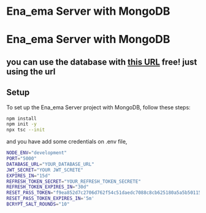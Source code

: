 # Ena_ema Server with MongoDB

# Ena_ema Server with MongoDB

## you can use the database with [this URL](https://ena-ema-server-theta.vercel.app/) free! just using the url

## Setup

To set up the Ena_ema Server project with MongoDB, follow these steps:

```bash
npm install
npm init -y
npx tsc --init
```
and you have add some credentials on .env file,


```bash
NODE_ENV="development"
PORT="5000"
DATABASE_URL="YOUR_DATABASE_URL"
JWT_SECRET="YOUR JWT_SCRETE"
EXPIRES_IN="15d"
REFRESH_TOKEN_SECRET="YOUR_REFRESH_TOKEN_SECRETE"
REFRESH_TOKEN_EXPIRES_IN="30d"
RESET_PASS_TOKEN="f9ea852d7c2706d762f54c51daedc7088c8cb625180a5a5b5011501f69da3cf9a00ce31f47a4dc2e18e029e15676e56a3cdd681b7c3b2a3c91a928bd20e0e1b4"
RESET_PASS_TOKEN_EXPIRES_IN='5m'
BCRYPT_SALT_ROUNDS="10"
```
